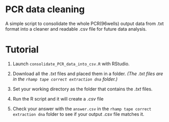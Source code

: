 # PCR data cleaning
A simple script to consolidate the whole PCR(96wells) output data from .txt format into a cleaner and readable .csv file for future data analysis.

# Tutorial

1. Launch `consolidate_PCR_data_into_csv.R` with RStudio.

2. Download all the *.txt* files and placed them in a folder. *(The *.txt* files are in the `rhamp tape correct extraction dna` folder.)*

3. Set your working directory as the folder that contains the *.txt* files.

4. Run the R script and it will create a *.csv* file 

5. Check your answer with the `answer.csv` in the `rhamp tape correct extraction dna` folder to see if your output .csv file matches it.

